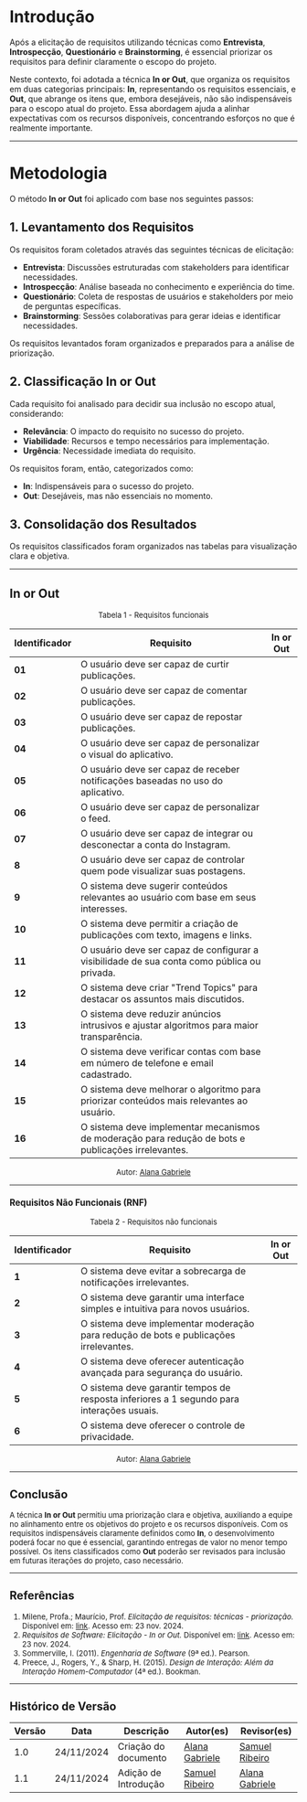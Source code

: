 # Introdução

Após a elicitação de requisitos utilizando técnicas como **Entrevista**, **Introspecção**, **Questionário** e **Brainstorming**, é essencial priorizar os requisitos para definir claramente o escopo do projeto.

Neste contexto, foi adotada a técnica **In or Out**, que organiza os requisitos em duas categorias principais: **In**, representando os requisitos essenciais, e **Out**, que abrange os itens que, embora desejáveis, não são indispensáveis para o escopo atual do projeto. Essa abordagem ajuda a alinhar expectativas com os recursos disponíveis, concentrando esforços no que é realmente importante.

---

# Metodologia

O método **In or Out** foi aplicado com base nos seguintes passos:

## 1. Levantamento dos Requisitos

Os requisitos foram coletados através das seguintes técnicas de elicitação:

- **Entrevista**: Discussões estruturadas com stakeholders para identificar necessidades.
- **Introspecção**: Análise baseada no conhecimento e experiência do time.
- **Questionário**: Coleta de respostas de usuários e stakeholders por meio de perguntas específicas.
- **Brainstorming**: Sessões colaborativas para gerar ideias e identificar necessidades.

Os requisitos levantados foram organizados e preparados para a análise de priorização.

## 2. Classificação In or Out

Cada requisito foi analisado para decidir sua inclusão no escopo atual, considerando:

- **Relevância**: O impacto do requisito no sucesso do projeto.
- **Viabilidade**: Recursos e tempo necessários para implementação.
- **Urgência**: Necessidade imediata do requisito.

Os requisitos foram, então, categorizados como:

- **In**: Indispensáveis para o sucesso do projeto.
- **Out**: Desejáveis, mas não essenciais no momento.

## 3. Consolidação dos Resultados

Os requisitos classificados foram organizados nas tabelas para visualização clara e objetiva.

---

## In or Out

<font size="2"><p style="text-align: center">Tabela 1 - Requisitos funcionais </p></font>

| **Identificador** | **Requisito**                                                                                       | **In or Out** |
| ----------------- | --------------------------------------------------------------------------------------------------- | ------------- |
| **01**            | O usuário deve ser capaz de curtir publicações.                                                     |               |
| **02**            | O usuário deve ser capaz de comentar publicações.                                                   |               |
| **03**            | O usuário deve ser capaz de repostar publicações.                                                   |               |
| **04**            | O usuário deve ser capaz de personalizar o visual do aplicativo.                                    |               |
| **05**            | O usuário deve ser capaz de receber notificações baseadas no uso do aplicativo.                     |               |
| **06**            | O usuário deve ser capaz de personalizar o feed.                                                    |               |
| **07**            | O usuário deve ser capaz de integrar ou desconectar a conta do Instagram.                           |               |
| **8**             | O usuário deve ser capaz de controlar quem pode visualizar suas postagens.                          |               |
| **9**             | O sistema deve sugerir conteúdos relevantes ao usuário com base em seus interesses.                 |               |
| **10**            | O sistema deve permitir a criação de publicações com texto, imagens e links.                        |               |
| **11**            | O usuário deve ser capaz de configurar a visibilidade de sua conta como pública ou privada.         |               |
| **12**            | O sistema deve criar "Trend Topics" para destacar os assuntos mais discutidos.                      |               |
| **13**            | O sistema deve reduzir anúncios intrusivos e ajustar algoritmos para maior transparência.           |               |
| **14**            | O sistema deve verificar contas com base em número de telefone e email cadastrado.                  |               |
| **15**            | O sistema deve melhorar o algoritmo para priorizar conteúdos mais relevantes ao usuário.            |               |
| **16**            | O sistema deve implementar mecanismos de moderação para redução de bots e publicações irrelevantes. |               |

<font size="2"><p style="text-align: center; font-size: 14px;">
Autor: <a href="https://github.com/alanagabriele" target="_blank">Alana Gabriele </a>

---

### Requisitos Não Funcionais (RNF)

<font size="2"><p style="text-align: center">Tabela 2 - Requisitos não funcionais </p></font>

| **Identificador** | **Requisito**                                                                             | **In or Out** |
| ----------------- | ----------------------------------------------------------------------------------------- | ------------- |
| **1**             | O sistema deve evitar a sobrecarga de notificações irrelevantes.                          |               |
| **2**             | O sistema deve garantir uma interface simples e intuitiva para novos usuários.            |               |
| **3**             | O sistema deve implementar moderação para redução de bots e publicações irrelevantes.     |               |
| **4**             | O sistema deve oferecer autenticação avançada para segurança do usuário.                  |               |
| **5**             | O sistema deve garantir tempos de resposta inferiores a 1 segundo para interações usuais. |               |
| **6**             | O sistema deve oferecer o controle de privacidade.                                        |

<font size="2"><p style="text-align: center; font-size: 14px;">
Autor: <a href="https://github.com/alanagabriele" target="_blank">Alana Gabriele </a>

---

## Conclusão

A técnica **In or Out** permitiu uma priorização clara e objetiva, auxiliando a equipe no alinhamento entre os objetivos do projeto e os recursos disponíveis. Com os requisitos indispensáveis claramente definidos como **In**, o desenvolvimento poderá focar no que é essencial, garantindo entregas de valor no menor tempo possível. Os itens classificados como **Out** poderão ser revisados para inclusão em futuras iterações do projeto, caso necessário.

---

## Referências

1. Milene, Profa.; Maurício, Prof. _Elicitação de requisitos: técnicas - priorização._ Disponível em: [link](https://aprender3.unb.br/pluginfile.php/2972449/mod_resource/content/2/Requisitos%20-%20Aula%2007.pdf). Acesso em: 23 nov. 2024.
2. _Requisitos de Software: Elicitação - In or Out._ Disponível em: [link](https://requisitos-de-software.github.io/2023.1-VLC/#/elicitacao/in_or_out). Acesso em: 23 nov. 2024.
3. Sommerville, I. (2011). _Engenharia de Software_ (9ª ed.). Pearson.
4. Preece, J., Rogers, Y., & Sharp, H. (2015). _Design de Interação: Além da Interação Homem-Computador_ (4ª ed.). Bookman.

---

## Histórico de Versão

| **Versão** | **Data**   | **Descrição**        | **Autor(es)**                                      | **Revisor(es)**                                    |
| ---------- | ---------- | -------------------- | -------------------------------------------------- | -------------------------------------------------- |
| 1.0        | 24/11/2024 | Criação do documento | [Alana Gabriele](https://github.com/alanagabriele) | [Samuel Ribeiro](https://github.com/SamuelRicosta) |
| 1.1        | 24/11/2024 | Adição de Introdução | [Samuel Ribeiro](https://github.com/SamuelRicosta) | [Alana Gabriele](https://github.com/alanagabriele) |
